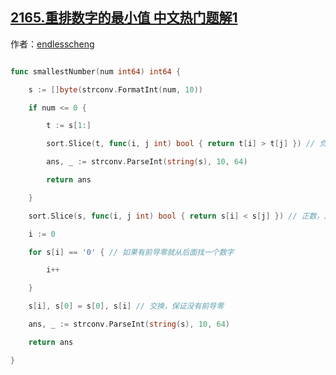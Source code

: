 ## [2165.重排数字的最小值 中文热门题解1](https://leetcode.cn/problems/smallest-value-of-the-rearranged-number/solutions/100000/pai-xu-zheng-shu-cong-xiao-dao-da-fu-shu-ptop)

作者：[endlesscheng](https://leetcode.cn/u/endlesscheng)

```go
func smallestNumber(num int64) int64 {
	s := []byte(strconv.FormatInt(num, 10))
	if num <= 0 {
		t := s[1:]
		sort.Slice(t, func(i, j int) bool { return t[i] > t[j] }) // 负数，从大到小排序（兼容 num=0）
		ans, _ := strconv.ParseInt(string(s), 10, 64)
		return ans
	}
	sort.Slice(s, func(i, j int) bool { return s[i] < s[j] }) // 正数，从小到大排序
	i := 0
	for s[i] == '0' { // 如果有前导零就从后面找一个数字
		i++
	}
	s[i], s[0] = s[0], s[i] // 交换，保证没有前导零
	ans, _ := strconv.ParseInt(string(s), 10, 64)
	return ans
}
```